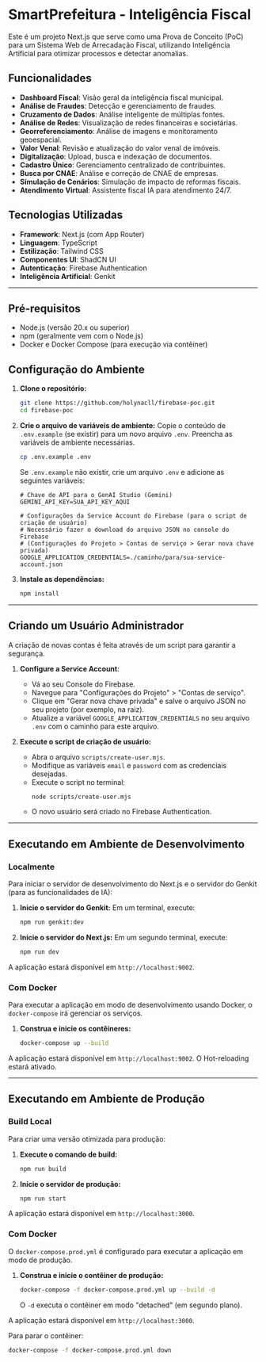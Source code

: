 # SmartPrefeitura - Inteligência Fiscal

Este é um projeto Next.js que serve como uma Prova de Conceito (PoC) para um Sistema Web de Arrecadação Fiscal, utilizando Inteligência Artificial para otimizar processos e detectar anomalias.

## Funcionalidades

- **Dashboard Fiscal**: Visão geral da inteligência fiscal municipal.
- **Análise de Fraudes**: Detecção e gerenciamento de fraudes.
- **Cruzamento de Dados**: Análise inteligente de múltiplas fontes.
- **Análise de Redes**: Visualização de redes financeiras e societárias.
- **Georreferenciamento**: Análise de imagens e monitoramento geoespacial.
- **Valor Venal**: Revisão e atualização do valor venal de imóveis.
- **Digitalização**: Upload, busca e indexação de documentos.
- **Cadastro Único**: Gerenciamento centralizado de contribuintes.
- **Busca por CNAE**: Análise e correção de CNAE de empresas.
- **Simulação de Cenários**: Simulação de impacto de reformas fiscais.
- **Atendimento Virtual**: Assistente fiscal IA para atendimento 24/7.

## Tecnologias Utilizadas

- **Framework**: Next.js (com App Router)
- **Linguagem**: TypeScript
- **Estilização**: Tailwind CSS
- **Componentes UI**: ShadCN UI
- **Autenticação**: Firebase Authentication
- **Inteligência Artificial**: Genkit

---

## Pré-requisitos

- Node.js (versão 20.x ou superior)
- npm (geralmente vem com o Node.js)
- Docker e Docker Compose (para execução via contêiner)

## Configuração do Ambiente

1. **Clone o repositório:**
   ```bash
   git clone https://github.com/holynacll/firebase-poc.git
   cd firebase-poc
   ```

2. **Crie o arquivo de variáveis de ambiente:**
   Copie o conteúdo de `.env.example` (se existir) para um novo arquivo `.env`. Preencha as variáveis de ambiente necessárias.

   ```bash
   cp .env.example .env
   ```
   Se `.env.example` não existir, crie um arquivo `.env` e adicione as seguintes variáveis:

   ```
   # Chave de API para o GenAI Studio (Gemini)
   GEMINI_API_KEY=SUA_API_KEY_AQUI

   # Configurações da Service Account do Firebase (para o script de criação de usuário)
   # Necessário fazer o download do arquivo JSON no console do Firebase
   # (Configurações do Projeto > Contas de serviço > Gerar nova chave privada)
   GOOGLE_APPLICATION_CREDENTIALS=./caminho/para/sua-service-account.json
   ```

3. **Instale as dependências:**
   ```bash
   npm install
   ```

---

## Criando um Usuário Administrador

A criação de novas contas é feita através de um script para garantir a segurança.

1. **Configure a Service Account**:
   - Vá ao seu Console do Firebase.
   - Navegue para "Configurações do Projeto" > "Contas de serviço".
   - Clique em "Gerar nova chave privada" e salve o arquivo JSON no seu projeto (por exemplo, na raiz).
   - Atualize a variável `GOOGLE_APPLICATION_CREDENTIALS` no seu arquivo `.env` com o caminho para este arquivo.

2. **Execute o script de criação de usuário:**
   - Abra o arquivo `scripts/create-user.mjs`.
   - Modifique as variáveis `email` e `password` com as credenciais desejadas.
   - Execute o script no terminal:
     ```bash
     node scripts/create-user.mjs
     ```
   - O novo usuário será criado no Firebase Authentication.

---

## Executando em Ambiente de Desenvolvimento

### Localmente

Para iniciar o servidor de desenvolvimento do Next.js e o servidor do Genkit (para as funcionalidades de IA):

1. **Inicie o servidor do Genkit:**
   Em um terminal, execute:
   ```bash
   npm run genkit:dev
   ```

2. **Inicie o servidor do Next.js:**
   Em um segundo terminal, execute:
   ```bash
   npm run dev
   ```

A aplicação estará disponível em `http://localhost:9002`.

### Com Docker

Para executar a aplicação em modo de desenvolvimento usando Docker, o `docker-compose` irá gerenciar os serviços.

1. **Construa e inicie os contêineres:**
   ```bash
   docker-compose up --build
   ```

A aplicação estará disponível em `http://localhost:9002`. O Hot-reloading estará ativado.

---

## Executando em Ambiente de Produção

### Build Local

Para criar uma versão otimizada para produção:

1. **Execute o comando de build:**
   ```bash
   npm run build
   ```

2. **Inicie o servidor de produção:**
   ```bash
   npm run start
   ```

A aplicação estará disponível em `http://localhost:3000`.

### Com Docker

O `docker-compose.prod.yml` é configurado para executar a aplicação em modo de produção.

1. **Construa e inicie o contêiner de produção:**
   ```bash
   docker-compose -f docker-compose.prod.yml up --build -d
   ```
   O `-d` executa o contêiner em modo "detached" (em segundo plano).

A aplicação estará disponível em `http://localhost:3000`.

Para parar o contêiner:
```bash
docker-compose -f docker-compose.prod.yml down
```
